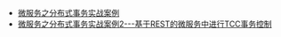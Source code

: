 
* [微服务之分布式事务实战案例](https://weread.qq.com/web/reader/71d32370716443e271df020k47d328e029447d1e9905d2b)
* [微服务之分布式事务实战案例2---基于REST的微服务中进行TCC事务控制](https://weread.qq.com/web/reader/71d32370716443e271df020k47d328e029447d1e9905d2b)
